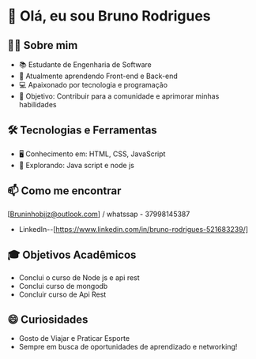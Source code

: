 # 👋 Olá, eu sou Bruno Rodrigues

## 👨‍🎓 Sobre mim

- 📚 Estudante de Engenharia de Software
- 🌱 Atualmente aprendendo Front-end e Back-end
- 💻 Apaixonado por tecnologia e programação
- 🎯 Objetivo: Contribuir para a comunidade e aprimorar minhas habilidades

## 🛠️ Tecnologias e Ferramentas

- 🖥️ Conhecimento em: HTML, CSS, JavaScript
- 🚀 Explorando: Java script e node js

## 📫 Como me encontrar
[Bruninhobjjz@outlook.com] / whatssap - 37998145387

- LinkedIn--[https://www.linkedin.com/in/bruno-rodrigues-521683239/]

## 🎓 Objetivos Acadêmicos

- Conclui o curso de Node js e api rest 
- Conclui curso de mongodb
- Concluir curso de Api Rest

## 😄 Curiosidades

- Gosto de Viajar e Praticar Esporte
- Sempre em busca de oportunidades de aprendizado e networking!

